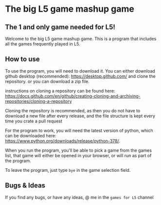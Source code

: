 # The big L5 game mashup game
## The 1 and only game needed for L5!

Welcome to the big L5 game mashup game. This is a program that includes all the games frequently played in L5. 

## How to use

To use the program, you will need to download it. You can either download github desktop (recommended): https://desktop.github.com/ and clone the repository. or you can download a zip file.

instructions on cloning a repository can be found here: https://docs.github.com/en/github/creating-cloning-and-archiving-repositories/cloning-a-repository

Cloning the repository is recommended, as then you do not have to download a new file after every release, and the file structure is kept every time you crate a pull request

For the program to work, you will need the latest version of python, which can be downloaded here: https://www.python.org/downloads/release/python-378/.

When you run the program, you'll be able to pick a game from the games list, that game will either be opened in your browser, or will run as part of the program. 

To leave the program, just type `bye` in the game selection field.

## Bugs & Ideas

If you find any bugs, or have any ideas, @ me in the `games for L5` channel
